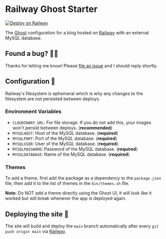 # Railway Ghost Starter

[![Deploy on Railway](https://img.shields.io/badge/Deploy%20on-Railway-b33acd)](https://railway.app/new/template?template=https%3A%2F%2Fgithub.com%2FStefanZoneExamples%2Frailway-ghost&envs=CLOUDINARY_URL%2CMYSQLHOST%2CMYSQLPORT%2CMYSQLUSER%2CMYSQLPASSWORD%2CMYSQLDATABASE&optionalEnvs=CLOUDINARY_URL&CLOUDINARY_URLDesc=For+file+storage.+If+you+do+not+add+this%2C+your+images+won%27t+persist+between+deploys.&MYSQLHOSTDesc=Host+of+the+MySQL+database.&MYSQLPORTDesc=Port+of+the+MySQL+database.&MYSQLUSERDesc=User+of+the+MySQL+database.&MYSQLPASSWORDDesc=Password+of+the+MySQL+database.&MYSQLDATABASEDesc=Name+of+the+MySQL+database.&referralCode=stefankuehnel)

The [Ghost](https://ghost.org) configuration for a blog hosted on [Railway](https://railway.app) with an external MySQL database.

## Found a bug? 💁‍♀️

Thanks for letting me know! Please [file an issue](../../issues/new?assignees=&labels=&template=bug_report.md&title=) and I should reply shortly.

## Configuration 📝

Railway's filesystem is ephemeral which is why any changes to the filesystem are not persisted between deploys.

### Environment Variables

- `CLOUDINARY_URL`: For file storage. If you do not add this, your images won't persist between deploys. (**recommended**)
- `MYSQLHOST`: Host of the MySQL database. (**required**)
- `MYSQLPORT`: Port of the MySQL database. (**required**)
- `MYSQLUSER`: User of the MySQL database. (**required**)
- `MYSQLPASSWORD`: Password of the MySQL database. (**required**)
- `MYSQLDATABASE`: Name of the MySQL database. (**required**)

### Themes

To add a theme, first add the package as a dependency to the `package.json` file, then add it to the list of themes in the `bin/themes.sh` file.

**Note**: Do NOT add a theme directly using the Ghost UI, it will look like it worked but will break whenever the app is deployed again.

## Deploying the site 🚀

The site will build and deploy the `main` branch automatically after every `git push origin main` via [Railway](https://railway.app).
